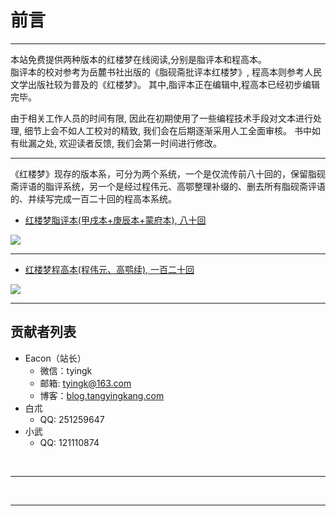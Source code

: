 # 前言
----


本站免费提供两种版本的红楼梦在线阅读,分别是脂评本和程高本。  
脂评本的校对参考为岳麓书社出版的《脂砚斋批评本红楼梦》, 程高本则参考人民文学出版社较为普及的《红楼梦》。
其中,脂评本正在编辑中,程高本已经初步编辑完毕。

由于相关工作人员的时间有限, 因此在初期使用了一些编程技术手段对文本进行处理, 细节上会不如人工校对的精致, 我们会在后期逐渐采用人工全面审核。
书中如有纰漏之处, 欢迎读者反馈, 我们会第一时间进行修改。  

----

《红楼梦》现存的版本系，可分为两个系统，一个是仅流传前八十回的，保留脂砚斋评语的脂评系统，另一个是经过程伟元、高鄂整理补缀的、删去所有脂砚斋评语的、并续写完成一百二十回的程高本系统。  

- [红楼梦脂评本(甲戌本+庚辰本+蒙府本), 八十回](catalogue.md)

![](https://img3.doubanio.com/lpic/s2212160.jpg)

----

- [红楼梦程高本(程伟元、高鹗续), 一百二十回](catalogue_cgb.md)

![](https://img1.doubanio.com/lpic/s1070959.jpg)

----


## 贡献者列表
- Eacon（站长）
    - 微信：tyingk
    - 邮箱: tyingk@163.com
    - 博客：[blog.tangyingkang.com](http://blog.tangyingkang.com/about/)
- 白朮
    - QQ: 251259647
- 小武
    - QQ: 121110874
    
<br>
<hr>
<br>
    
----


